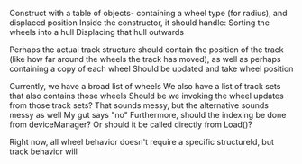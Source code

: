 Construct with a table of objects- containing a wheel type (for radius), and displaced position
Inside the constructor, it should handle:
Sorting the wheels into a hull
Displacing that hull outwards


Perhaps the actual track structure should contain the position of the track (like how far around the wheels the track has moved), as well as perhaps containing a copy of each wheel
Should be updated and take wheel position







Currently, we have a broad list of wheels
We also have a list of track sets that also contains those wheels
Should be we invoking the wheel updates from those track sets?
That sounds messy, but the alternative sounds messy as well
My gut says "no"
Furthermore, should the indexing be done from deviceManager?
Or should it be called directly from Load()?

Right now, all wheel behavior doesn't require a specific structureId, but track behavior will
